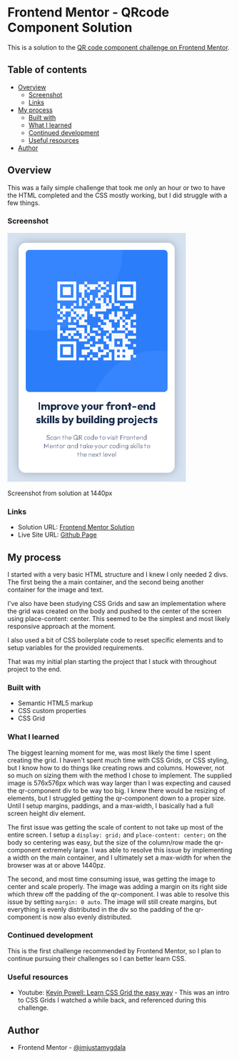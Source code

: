 # Frontend Mentor - QRcode Component Solution

This is a solution to the [QR code component challenge on Frontend Mentor](https://www.frontendmentor.io/challenges/qr-code-component-iux_sIO_H). 

## Table of contents

- [Overview](#overview)
  - [Screenshot](#screenshot)
  - [Links](#links)
- [My process](#my-process)
  - [Built with](#built-with)
  - [What I learned](#what-i-learned)
  - [Continued development](#continued-development)
  - [Useful resources](#useful-resources)
- [Author](#author)

## Overview

This was a faily simple challenge that took me only an hour or two to have the HTML completed and the CSS mostly working, but I did struggle with a few things.

### Screenshot

![](./screenshot.png)
<p>Screenshot from solution at 1440px</p>

### Links

- Solution URL: [Frontend Mentor Solution](https://www.frontendmentor.io/solutions/responsive-qrcode-card-using-css-grids-dtSzXOg1s6)
- Live Site URL: [Github Page](https://imjustamygdala.github.io/frontendmentor-qrcode-component/)

## My process

I started with a very basic HTML structure and I knew I only needed 2 divs. The first being the a main container, and the second being another container for the image and text.

I've also have been studying CSS Grids and saw an implementation where the grid was created on the body and pushed to the center of the screen using place-content: center. This seemed to be the simplest and most likely responsive approach at the moment.

I also used a bit of CSS boilerplate code to reset specific elements and to setup variables for the provided requirements.

That was my initial plan starting the project that I stuck with throughout project to the end.

### Built with

- Semantic HTML5 markup
- CSS custom properties
- CSS Grid

### What I learned

The biggest learning moment for me, was most likely the time I spent creating the grid. I haven't spent much time with CSS Grids, or CSS styling, but I know how to do things like creating rows and columns. However, not so much on sizing them with the method I chose to implement. The supplied image is 576x576px which was way larger than I was expecting and caused the qr-component div to be way too big. I knew there would be resizing of elements, but I struggled getting the qr-component down to a proper size. Until I setup margins, paddings, and a max-width, I basically had a full screen height div element.

The first issue was getting the scale of content to not take up most of the entire screen. I setup a ```display: grid;``` and ```place-content: center;``` on the body so centering was easy, but the size of the column/row made the qr-component extremely large. I was able to resolve this issue by implementing a width on the main container, and I ultimately set a max-width for when the browser was at or above 1440pz.

The second, and most time consuming issue, was getting the image to center and scale properly. The image was adding a margin on its right side which threw off the padding of the qr-component. I was able to resolve this issue by setting ```margin: 0 auto```. The image will still create margins, but everything is evenly distributed in the div so the padding of the qr-component is now also evenly distributed.

### Continued development

This is the first challenge recommended by Frontend Mentor, so I plan to continue pursuing their challenges so I can better learn CSS.

### Useful resources

- Youtube: [Kevin Powell: Learn CSS Grid the easy way](https://www.youtube.com/watch?v=rg7Fvvl3taU) - This was an intro to CSS Grids I watched a while back, and referenced during this challenge.

## Author

- Frontend Mentor - [@imjustamygdala](https://www.frontendmentor.io/profile/imjustamygdala)
